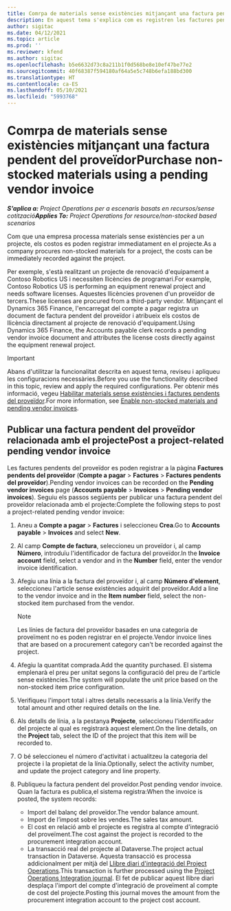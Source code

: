 ```yaml
---
title: Comrpa de materials sense existències mitjançant una factura pendent del proveïdor
description: En aquest tema s'explica com es registren les factures pendents del proveïdor.
author: sigitac
ms.date: 04/12/2021
ms.topic: article
ms.prod: ''
ms.reviewer: kfend
ms.author: sigitac
ms.openlocfilehash: b5e6632d73c8a211b1f0d568be8e10ef47be77e2
ms.sourcegitcommit: 40f68387f594180af64a5e5c748b6efa188bd300
ms.translationtype: HT
ms.contentlocale: ca-ES
ms.lasthandoff: 05/10/2021
ms.locfileid: "5993768"
---
```

# <a name="purchase-non-stocked-materials-using-a-pending-vendor-invoice"></a><span data-ttu-id="40686-103">Comrpa de materials sense existències mitjançant una factura pendent del proveïdor</span><span class="sxs-lookup"><span data-stu-id="40686-103">Purchase non-stocked materials using a pending vendor invoice</span></span>

<span data-ttu-id="40686-104">_**S'aplica a:** Project Operations per a escenaris basats en recursos/sense cotització_</span><span class="sxs-lookup"><span data-stu-id="40686-104">_**Applies To:** Project Operations for resource/non-stocked based scenarios_</span></span>

<span data-ttu-id="40686-105">Com que una empresa processa materials sense existències per a un projecte, els costos es poden registrar immediatament en el projecte.</span><span class="sxs-lookup"><span data-stu-id="40686-105">As a company procures non-stocked materials for a project, the costs can be immediately recorded against the project.</span></span> 

<span data-ttu-id="40686-106">Per exemple, s'està realitzant un projecte de renovació d'equipament a Contoso Robotics US i necessiten llicències de programari.</span><span class="sxs-lookup"><span data-stu-id="40686-106">For example, Contoso Robotics US is performing an equipment renewal project and needs software licenses.</span></span> <span data-ttu-id="40686-107">Aquestes llicències provenen d'un proveïdor de tercers.</span><span class="sxs-lookup"><span data-stu-id="40686-107">These licenses are procured from a third-party vendor.</span></span>  <span data-ttu-id="40686-108">Mitjançant el Dynamics 365 Finance, l'encarregat del compte a pagar registra un document de factura pendent del proveïdor i atribueix els costos de llicència directament al projecte de renovació d'equipament.</span><span class="sxs-lookup"><span data-stu-id="40686-108">Using Dynamics 365 Finance, the Accounts payable clerk records a pending vendor invoice document and attributes the license costs directly against the equipment renewal project.</span></span> 

> [!IMPORTANT]
> <span data-ttu-id="40686-109">Abans d'utilitzar la funcionalitat descrita en aquest tema, reviseu i apliqueu les configuracions necessàries.</span><span class="sxs-lookup"><span data-stu-id="40686-109">Before you use the functionality described in this topic, review and apply the required configurations.</span></span> <span data-ttu-id="40686-110">Per obtenir més informació, vegeu [Habilitar materials sense existències i factures pendents del proveïdor](configure-materials-nonstocked.md).</span><span class="sxs-lookup"><span data-stu-id="40686-110">For more information, see [Enable non-stocked materials and pending vendor invoices](configure-materials-nonstocked.md).</span></span> 

## <a name="post-a-project-related-pending-vendor-invoice"></a><span data-ttu-id="40686-111">Publicar una factura pendent del proveïdor relacionada amb el projecte</span><span class="sxs-lookup"><span data-stu-id="40686-111">Post a project-related pending vendor invoice</span></span> 

<span data-ttu-id="40686-112">Les factures pendents del proveïdor es poden registrar a la pàgina **Factures pendents del proveïdor** (**Compte a pagar** > **Factures** > **Factures pendents del proveïdor**).</span><span class="sxs-lookup"><span data-stu-id="40686-112">Pending vendor invoices can be recorded on the **Pending vendor invoices** page (**Accounts payable** > **Invoices** > **Pending vendor invoices**).</span></span> <span data-ttu-id="40686-113">Seguiu els passos següents per publicar una factura pendent del proveïdor relacionada amb el projecte:</span><span class="sxs-lookup"><span data-stu-id="40686-113">Complete the following steps to post a project-related pending vendor invoice:</span></span>

1. <span data-ttu-id="40686-114">Aneu a **Compte a pagar** > **Factures** i seleccioneu **Crea**.</span><span class="sxs-lookup"><span data-stu-id="40686-114">Go to **Accounts payable** > **Invoices** and select **New**.</span></span> 
2. <span data-ttu-id="40686-115">Al camp **Compte de factura**, seleccioneu un proveïdor i, al camp **Número**, introduïu l'identificador de factura del proveïdor.</span><span class="sxs-lookup"><span data-stu-id="40686-115">In the **Invoice account** field, select a vendor and in the **Number** field, enter the vendor invoice identification.</span></span>
3. <span data-ttu-id="40686-116">Afegiu una línia a la factura del proveïdor i, al camp **Número d'element**, seleccioneu l'article sense existències adquirit del proveïdor.</span><span class="sxs-lookup"><span data-stu-id="40686-116">Add a line to the vendor invoice and in the **Item number** field, select the non-stocked item purchased from the vendor.</span></span> 

    > [!NOTE]
    > <span data-ttu-id="40686-117">Les línies de factura del proveïdor basades en una categoria de proveïment no es poden registrar en el projecte.</span><span class="sxs-lookup"><span data-stu-id="40686-117">Vendor invoice lines that are based on a procurement category can't be recorded against the project.</span></span> 
    
5. <span data-ttu-id="40686-118">Afegiu la quantitat comprada.</span><span class="sxs-lookup"><span data-stu-id="40686-118">Add the quantity purchased.</span></span> <span data-ttu-id="40686-119">El sistema emplenarà el preu per unitat segons la configuració del preu de l'article sense existències.</span><span class="sxs-lookup"><span data-stu-id="40686-119">The system will populate the unit price based on the non-stocked item price configuration.</span></span> 
6. <span data-ttu-id="40686-120">Verifiqueu l'import total i altres detalls necessaris a la línia.</span><span class="sxs-lookup"><span data-stu-id="40686-120">Verify the total amount and other required details on the line.</span></span>
7. <span data-ttu-id="40686-121">Als detalls de línia, a la pestanya **Projecte**, seleccioneu l'identificador del projecte al qual es registrarà aquest element.</span><span class="sxs-lookup"><span data-stu-id="40686-121">On the line details, on the **Project** tab, select the ID of the project that this item will be recorded to.</span></span>
8. <span data-ttu-id="40686-122">O bé seleccioneu el número d'activitat i actualitzeu la categoria del projecte i la propietat de la línia.</span><span class="sxs-lookup"><span data-stu-id="40686-122">Optionally, select the activity number, and update the project category and line property.</span></span>
9. <span data-ttu-id="40686-123">Publiqueu la factura pendent del proveïdor.</span><span class="sxs-lookup"><span data-stu-id="40686-123">Post pending vendor invoice.</span></span> <span data-ttu-id="40686-124">Quan la factura es publica,el sistema registra:</span><span class="sxs-lookup"><span data-stu-id="40686-124">When the invoice is posted, the system records:</span></span>
    
    - <span data-ttu-id="40686-125">Import del balanç del proveïdor.</span><span class="sxs-lookup"><span data-stu-id="40686-125">The vendor balance amount.</span></span>
    - <span data-ttu-id="40686-126">Import de l’impost sobre les vendes.</span><span class="sxs-lookup"><span data-stu-id="40686-126">The sales tax amount.</span></span>
    - <span data-ttu-id="40686-127">El cost en relació amb el projecte es registra al compte d'integració del proveïment.</span><span class="sxs-lookup"><span data-stu-id="40686-127">The cost against the project is recorded to the procurement integration account.</span></span>
    - <span data-ttu-id="40686-128">La transacció real del projecte al Dataverse.</span><span class="sxs-lookup"><span data-stu-id="40686-128">The project actual transaction in Dataverse.</span></span> <span data-ttu-id="40686-129">Aquesta transacció es processa addicionalment per mitjà del [Llibre diari d'integració del Project Operations](../project-accounting/project-operations-integration-journal.md).</span><span class="sxs-lookup"><span data-stu-id="40686-129">This transaction is further processed using the [Project Operations Integration journal](../project-accounting/project-operations-integration-journal.md).</span></span> <span data-ttu-id="40686-130">El fet de publicar aquest llibre diari desplaça l'import del compte d'integració de proveïment al compte de cost del projecte.</span><span class="sxs-lookup"><span data-stu-id="40686-130">Posting this journal moves the amount from the procurement integration account to the project cost account.</span></span>
